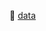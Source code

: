 📁 [data]([https://drive.google.com/your-link](https://drive.google.com/drive/folders/1n5OQll2TvrK2uq4s7FbukwBT4MI6Cy7h?usp=drive_link))
